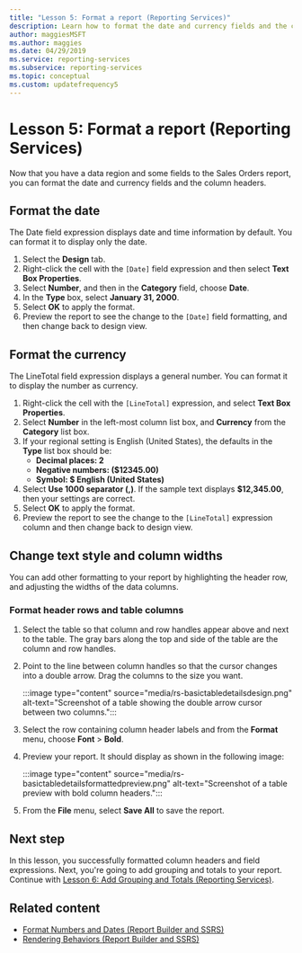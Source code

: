 ```yaml
---
title: "Lesson 5: Format a report (Reporting Services)"
description: Learn how to format the date and currency fields and the column headers after you add a data region and some fields to the Sales Orders report.
author: maggiesMSFT
ms.author: maggies
ms.date: 04/29/2019
ms.service: reporting-services
ms.subservice: reporting-services
ms.topic: conceptual
ms.custom: updatefrequency5
---
```

# Lesson 5: Format a report (Reporting Services)

Now that you have a data region and some fields to the Sales Orders report, you can format the date and currency fields and the column headers.

## <a name="bkmk_format_date"></a>Format the date

The Date field expression displays date and time information by default. You can format it to display only the date.

1. Select the **Design** tab.
2. Right-click the cell with the `[Date]` field expression and then select **Text Box Properties**.
3. Select **Number**, and then in the **Category** field, choose **Date**.
4. In the **Type** box, select **January 31, 2000**.
5. Select **OK** to apply the format.
6. Preview the report to see the change to the `[Date]` field formatting, and then change back to design view.

## <a name="bkmk_format_currency"></a>Format the currency

The LineTotal field expression displays a general number. You can format it to display the number as currency.

1. Right-click the cell with the `[LineTotal]` expression, and select **Text Box Properties**.
2. Select **Number** in the left-most column list box, and **Currency** from the **Category** list box.
3. If your regional setting is English (United States), the defaults in the **Type** list box should be:
    - **Decimal places: 2**
    - **Negative numbers: ($12345.00)**
    - **Symbol: $ English (United States)**
4. Select **Use 1000 separator (,)**. If the sample text displays **$12,345.00**, then your settings are correct.
5. Select **OK** to apply the format.
6. Preview the report to see the change to the `[LineTotal]` expression column and then change back to design view.  

## <a name="bkmk_change_textstyle"></a>Change text style and column widths

You can add other formatting to your report by highlighting the header row, and adjusting the widths of the data columns.

### Format header rows and table columns

1. Select the table so that column and row handles appear above and next to the table. The gray bars along the top and side of the table are the column and row handles.

2. Point to the line between column handles so that the cursor changes into a double arrow. Drag the columns to the size you want.

    :::image type="content" source="media/rs-basictabledetailsdesign.png" alt-text="Screenshot of a table showing the double arrow cursor between two columns.":::

3. Select the row containing column header labels and from the **Format** menu, choose **Font** > **Bold**.

4. Preview your report. It should display as shown in the following image:

    :::image type="content" source="media/rs-basictabledetailsformattedpreview.png" alt-text="Screenshot of a table preview with bold column headers.":::

5. From the **File** menu, select **Save All** to save the report.

## Next step

In this lesson, you successfully formatted column headers and field expressions. Next, you're going to add grouping and totals to your report. Continue with [Lesson 6: Add Grouping and Totals &#40;Reporting Services&#41;](lesson-6-adding-grouping-and-totals-reporting-services.md).

## Related content

- [Format Numbers and Dates &#40;Report Builder and SSRS&#41;](report-design/formatting-numbers-and-dates-report-builder-and-ssrs.md)
- [Rendering Behaviors &#40;Report Builder  and SSRS&#41;](report-design/rendering-behaviors-report-builder-and-ssrs.md)
